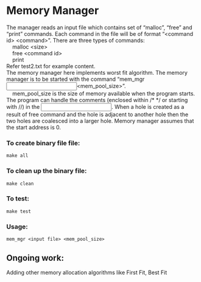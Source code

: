 # Memory Manager
The manager reads an input file which contains set of “malloc”, “free” and “print” commands. Each command in the file will be of format “\<command id> \<command>”. There are three types of commands:   
&nbsp;&nbsp;&nbsp;&nbsp;malloc \<size>        
&nbsp;&nbsp;&nbsp;&nbsp;free \<command id>         
&nbsp;&nbsp;&nbsp;&nbsp;print           
Refer test2.txt for example content.     
The memory manager here implements worst fit algorithm. The memory manager is to be started with the command “mem_mgr<input  file><mem_pool_size>”.            
&nbsp;&nbsp;&nbsp;&nbsp;mem_pool_size is  the size  of memory available when the program starts.                
The program can handle the comments (enclosed within /* */ or starting with //) in the <input file>. When a hole is created as a result of free command and the hole is adjacent to another hole then the two holes are coalesced  into  a  larger  hole. Memory manager assumes that the start address is 0.         

### To create binary file file:
    make all
### To clean up the binary file:
    make clean
### To test:
    make test

### Usage:
    mem_mgr <input file> <mem_pool_size>

## Ongoing work:
Adding other memory allocation algorithms like First Fit, Best Fit
